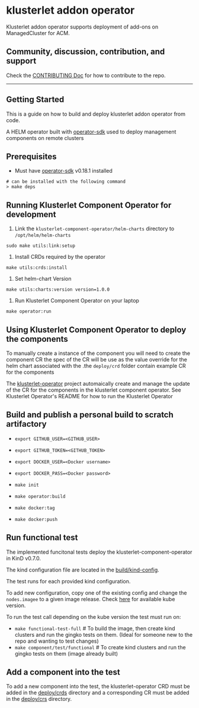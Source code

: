 [comment]: # ( Copyright Contributors to the Open Cluster Management project )

# klusterlet addon operator

Klusterlet addon operator supports deployment of add-ons on ManagedCluster for ACM.

## Community, discussion, contribution, and support

Check the [CONTRIBUTING Doc](CONTRIBUTING.md) for how to contribute to the repo.

------

## Getting Started

This is a guide on how to build and deploy klusterlet addon operator from code.

A HELM operator built with [operator-sdk](https://github.com/operator-framework/operator-sdk) used to deploy management components on remote clusters

## Prerequisites

- Must have [operator-sdk](https://github.com/operator-framework/operator-sdk) v0.18.1 installed

```shell
# can be installed with the following command
> make deps
```

## Running Klusterlet Component Operator for development

1. Link the `klusterlet-component-operator/helm-charts` directory to `/opt/helm/helm-charts`

```shell
sudo make utils:link:setup
```

1. Install CRDs required by the operator

```shell
make utils:crds:install
```

1. Set helm-chart Version

```shell
make utils:charts:version version=1.0.0
```

1. Run Klusterlet Component Operator on your laptop

```shell
make operator:run
```

## Using Klusterlet Component Operator to deploy the components

To manually create a instance of the component you will need to create the component CR the spec of the CR will be use as the value override for the helm chart associated with the .the `deploy/crd` folder contain example CR for the components

The [klusterlet-operator](https://github.com/open-cluster-management/endpoint-operator) project automaically create and manage the update of the CR for the components in the klusterlet component operator. See Klusterlet Operator's README for how to run the Klusterlet Operator

## Build and publish a personal build to scratch artifactory

- `export GITHUB_USER=<GITHUB_USER>`
- `export GITHUB_TOKEN=<GITHUB_TOKEN>`
- `export DOCKER_USER=<Docker username>`
- `export DOCKER_PASS=<Docker password>`

- `make init`
- `make operator:build`
- `make docker:tag`
- `make docker:push`

## Run functional test

The implemented funcitonal tests deploy the klusterlet-component-operator in KinD v0.7.0.

The kind configuration file are located in the [build/kind-config](build/kind-config).

The test runs for each provided kind configuration.

To add new configuration, copy one of the existing config and change the `nodes.imagee` to a given image release. Check [here](https://github.com/kubernetes-sigs/kind/releases) for available kube version.

To run the test call depending on the kube version the test must run on:

- `make functional-test-full`      # To build the image, then create kind clusters and run the gingko tests on them.  (Ideal for someone new to the repo and wanting to test changes)
- `make component/test/functional` # To create kind clusters and run the gingko tests on them (image already built)

## Add a component into the test

To add a new component into the test, the klusterlet-operator CRD must be added in the [deploy/crds](deploy/crds) directory and a corresponding CR must be added in the [deploy/crs](deploy/crd) directory.
